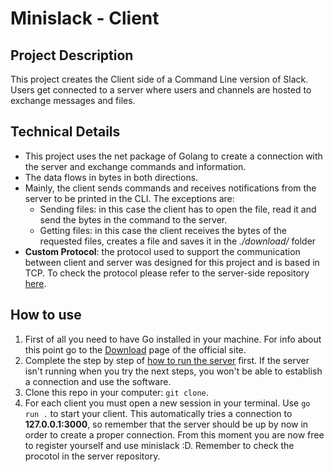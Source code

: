 # Minislack - Client

## Project Description

This project creates the Client side of a Command Line version of Slack. Users get connected to a server where users and channels are hosted to exchange messages and files.

## Technical Details

- This project uses the net package of Golang to create a connection with the server and exchange commands and information.
- The data flows in bytes in both directions.
- Mainly, the client sends commands and receives notifications from the server to be printed in the CLI. The exceptions are:
  - Sending files: in this case the client has to open the file, read it and send the bytes in the command to the server.
  - Getting files: in this case the client receives the bytes of the requested files, creates a file and saves it in the _./download/_ folder
- **Custom Protocol**: the protocol used to support the communication between client and server was designed for this project and is based in TCP. To check the protocol please refer to the server-side repository [here](https://github.com/wfercanas/Minislack-Server).

## How to use

1. First of all you need to have Go installed in your machine. For info about this point go to the [Download](https://go.dev/dl/) page of the official site.
2. Complete the step by step of [how to run the server](https://github.com/wfercanas/Minislack-Server) first. If the server isn't running when you try the next steps, you won't be able to establish a connection and use the software.
3. Clone this repo in your computer: `git clone`.
4. For each client you must open a new session in your terminal. Use `go run .` to start your client. This automatically tries a connection to **127.0.0.1:3000**, so remember that the server should be up by now in order to create a proper connection. From this moment you are now free to register yourself and use minislack :D. Remember to check the procotol in the server repository.
